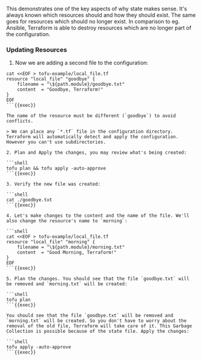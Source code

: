 This demonstrates one of the key aspects of why state makes sense. It's always known which resources should and how they should exist. The same goes for resources which should no longer exist. In comparison to eg. Ansible, Terraform is able to destroy resources which are no longer part of the configuration.

### Updating Resources

1. Now we are adding a second file to the configuration:
   
```shell
cat <<EOF > tofu-example/local_file.tf
resource "local_file" "goodbye" {
    filename = "\${path.module}/goodbye.txt"
    content  = "Goodbye, Terraform!"
}
EOF
```{{exec}}

The name of the resource must be different (`goodbye`) to avoid conflicts.

> We can place any `*.tf` file in the configuration directory. Terraform will automatically detect and apply the configuration. However you can't use subdirectories.

2. Plan and Apply the changes, you may review what's being created:

```shell
tofu plan && tofu apply -auto-approve
```{{exec}}

3. Verify the new file was created:

```shell
cat ./goodbye.txt
```{{exec}}

4. Let's make changes to the content and the name of the file. We'll also change the resource's name to `morning`:

```shell
cat <<EOF > tofu-example/local_file.tf
resource "local_file" "morning" {
    filename = "\${path.module}/morning.txt"
    content  = "Good Morning, Terraform!"
}
EOF
```{{exec}}

5. Plan the changes. You should see that the file `goodbye.txt` will be removed and `morning.txt` will be created:

```shell
tofu plan
```{{exec}}

You should see that the file `goodbye.txt` will be removed and `morning.txt` will be created. So you don't have to worry about the removal of the old file, Terraform will take care of it. This Garbage Collection is possible because of the state file. Apply the changes:

```shell
tofu apply -auto-approve
```{{exec}}